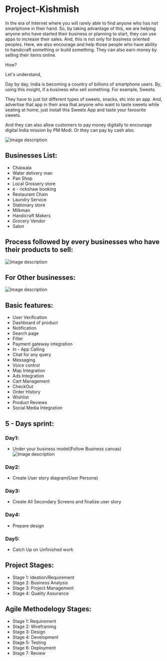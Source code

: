 # Project-Kishmish

In the era of Internet where you will rarely able to find anyone who has not smartphone in their hand. So, by taking advantage of this, we are helping anyone who have started their business or planning to start, they can use apps to increase their sales. And, this is not only for business oriented peoples. Here, we also encourage and help those people who have ability to handicraft something or build something. They can also earn money by selling their items online.

How?

Let's understand,

Day by day, India is becoming a country of billions of smartphone users. By, using this insight, if a business who sell something. For example, Sweets. 

They have to just list different types of sweets, snacks, etc into an app. And, advertise that app in their area that anyone who want to taste sweets while seating at home, just install this Sweets App and taste your favourite sweets.

And they can also allow customers to pay money digitally to encourage digital India mission by PM Modi. Or they can pay by cash also.











![Image description](https://i.ibb.co/NyMB2rw/project-Kishmish-Logo.jpg)

## Businesses List: ##

* Chaiwala
* Water delivery man
* Pan Shop
* Local Grossery store
* e - rickshaw booking
* Restaurant Chain
* Laundry Service
* Stationary store
* Milkman
* Handicraft Makers
* Grocery Vendor
* Salon


## Process followed by every businesses who have their products to sell: ##

![Image description](https://i.pinimg.com/564x/f0/de/ec/f0deec8659fbcce21ddae482cf0cc2a9.jpg)


## For Other businesses: ##

![Image description](https://i.pinimg.com/564x/f5/e2/8d/f5e28d1fbe23ae37c73c517c2ec9c62f.jpg)






## Basic features: ##

  * User Verification
  * Dashboard of product
  * Notification
  * Search page
  * Filter
  * Payment gateway integration
  * In - App Calling 
  * Chat for any query
  * Messaging
  * Voice control 
  * Map Integration
  * Ads Integration
  * Cart Management
  * CheckOut
  * Order History
  * Wishlist 
  * Product Reviews
  * Social Media Integration
  
  
## 5 - Days sprint: ##

### Day1: ###

 * Under your business model(Follow Business canvas)
   ![Image description](https://i.pinimg.com/564x/a5/ae/cb/a5aecbfd2d28e64c74cba1cdc68c47fd.jpg)

### Day2: ###

 * Create User story diagram(User Persona)

### Day3: ###

 * Create All Secondary Screens and finalize user story

### Day4: ###

 * Prepare design

### Day5: ###

 * Catch Up on Unfinished work
 
 
## Project Stages: ##

 * Stage 1: Ideation/Requirement
 * Stage 2: Business Analysis
 * Stage 3: Project Management
 * Stage 4: Quality Assurance
 
## Agile Methodelogy Stages: ##
 
 * Stage 1: Requirement
 * Stage 2: Wireframing
 * Stage 3: Design
 * Stage 4: Development
 * Stage 5: Testing
 * Stage 6: Deployment
 * Stage 7: Review
 
  
